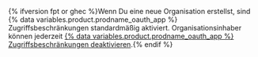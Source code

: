 {% ifversion fpt or ghec %}Wenn Du eine neue Organisation erstellst, sind {% data variables.product.prodname_oauth_app %} Zugriffsbeschränkungen standardmäßig aktiviert. Organisationsinhaber können jederzeit [{% data variables.product.prodname_oauth_app %} Zugriffsbeschränkungen deaktivieren](/articles/disabling-oauth-app-access-restrictions-for-your-organization).{% endif %}
